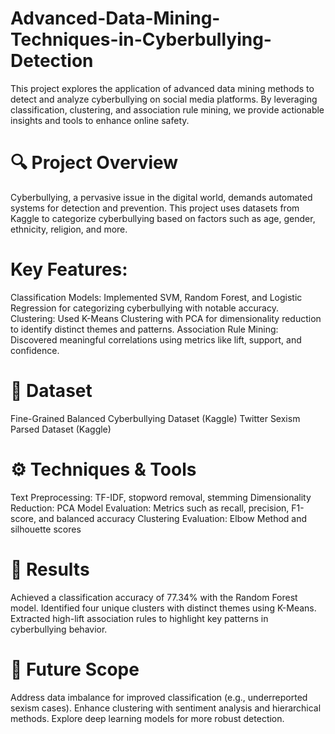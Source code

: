# Advanced-Data-Mining-Techniques-in-Cyberbullying-Detection
This project explores the application of advanced data mining methods to detect and analyze cyberbullying on social media platforms. By leveraging classification, clustering, and association rule mining, we provide actionable insights and tools to enhance online safety.

# 🔍 Project Overview
Cyberbullying, a pervasive issue in the digital world, demands automated systems for detection and prevention. This project uses datasets from Kaggle to categorize cyberbullying based on factors such as age, gender, ethnicity, religion, and more.

# Key Features:
Classification Models: Implemented SVM, Random Forest, and Logistic Regression for categorizing cyberbullying with notable accuracy.
Clustering: Used K-Means Clustering with PCA for dimensionality reduction to identify distinct themes and patterns.
Association Rule Mining: Discovered meaningful correlations using metrics like lift, support, and confidence.

# 📂 Dataset
Fine-Grained Balanced Cyberbullying Dataset (Kaggle)
Twitter Sexism Parsed Dataset (Kaggle)

# ⚙️ Techniques & Tools
Text Preprocessing: TF-IDF, stopword removal, stemming
Dimensionality Reduction: PCA
Model Evaluation: Metrics such as recall, precision, F1-score, and balanced accuracy
Clustering Evaluation: Elbow Method and silhouette scores

# 🌟 Results
Achieved a classification accuracy of 77.34% with the Random Forest model.
Identified four unique clusters with distinct themes using K-Means.
Extracted high-lift association rules to highlight key patterns in cyberbullying behavior.

# 🚀 Future Scope
Address data imbalance for improved classification (e.g., underreported sexism cases).
Enhance clustering with sentiment analysis and hierarchical methods.
Explore deep learning models for more robust detection.
